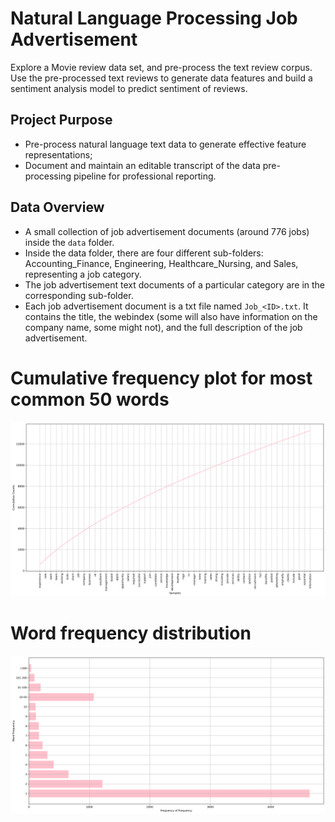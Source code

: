 # Natural Language Processing Job Advertisement
Explore a Movie review data set, and pre-process the text review corpus. Use the pre-processed text reviews to generate data features and build a sentiment analysis model to predict sentiment of reviews.

## Project Purpose
+ Pre-process natural language text data to generate effective feature representations;
+ Document and maintain an editable transcript of the data pre-processing pipeline for professional reporting.

## Data Overview
+ A small collection of job advertisement documents (around 776 jobs) inside the `data` folder.
+ Inside the data folder, there are four different sub-folders: Accounting_Finance, Engineering, Healthcare_Nursing, and Sales, representing a job category.
+ The job advertisement text documents of a particular category are in the corresponding sub-folder.
+ Each job advertisement document is a txt file named `Job_<ID>.txt`. It contains the title, the webindex (some will also have information on the company name, some might not), and the full description of the job advertisement.

# Cumulative frequency plot for most common 50 words
![Cumulative frequency plot for most common 50 words](media/figure/cumulative_frequency.png)

# Word frequency distribution 
![Cumulative frequency plot for most common 50 words](media/figure/word_frequency.png)

